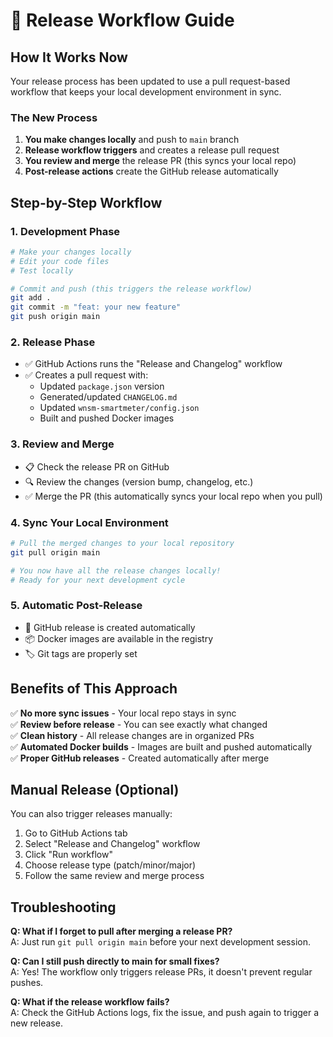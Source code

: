 # 🚀 Release Workflow Guide

## How It Works Now

Your release process has been updated to use a pull request-based workflow that keeps your local development environment in sync.

### The New Process

1. **You make changes locally** and push to `main` branch
2. **Release workflow triggers** and creates a release pull request
3. **You review and merge** the release PR (this syncs your local repo)
4. **Post-release actions** create the GitHub release automatically

## Step-by-Step Workflow

### 1. Development Phase
```bash
# Make your changes locally
# Edit your code files
# Test locally

# Commit and push (this triggers the release workflow)
git add .
git commit -m "feat: your new feature"
git push origin main
```

### 2. Release Phase
- ✅ GitHub Actions runs the "Release and Changelog" workflow
- ✅ Creates a pull request with:
  - Updated `package.json` version
  - Generated/updated `CHANGELOG.md`
  - Updated `wnsm-smartmeter/config.json`
  - Built and pushed Docker images

### 3. Review and Merge
- 📋 Check the release PR on GitHub
- 🔍 Review the changes (version bump, changelog, etc.)
- ✅ Merge the PR (this automatically syncs your local repo when you pull)

### 4. Sync Your Local Environment
```bash
# Pull the merged changes to your local repository
git pull origin main

# You now have all the release changes locally!
# Ready for your next development cycle
```

### 5. Automatic Post-Release
- 🎉 GitHub release is created automatically
- 📦 Docker images are available in the registry
- 🏷️ Git tags are properly set

## Benefits of This Approach

✅ **No more sync issues** - Your local repo stays in sync  
✅ **Review before release** - You can see exactly what changed  
✅ **Clean history** - All release changes are in organized PRs  
✅ **Automated Docker builds** - Images are built and pushed automatically  
✅ **Proper GitHub releases** - Created automatically after merge  

## Manual Release (Optional)

You can also trigger releases manually:

1. Go to GitHub Actions tab
2. Select "Release and Changelog" workflow  
3. Click "Run workflow"
4. Choose release type (patch/minor/major)
5. Follow the same review and merge process

## Troubleshooting

**Q: What if I forget to pull after merging a release PR?**  
A: Just run `git pull origin main` before your next development session.

**Q: Can I still push directly to main for small fixes?**  
A: Yes! The workflow only triggers release PRs, it doesn't prevent regular pushes.

**Q: What if the release workflow fails?**  
A: Check the GitHub Actions logs, fix the issue, and push again to trigger a new release.